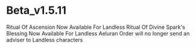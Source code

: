 # Beta_v1.5.11
Ritual Of Ascension Now Available For Landless
Ritual Of Divine Spark's Blessing Now Available For Landless
Aeluran Order will no longer send an adviser to Landless characters
